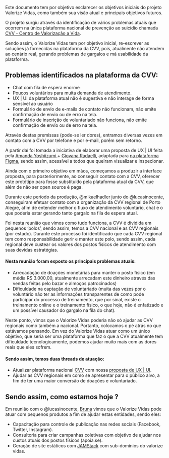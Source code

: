 Este documento tem por objetivo esclarecer os objetivos iniciais do projeto Valorize Vidas, como também sua visão atual e principais objetivos futuros.

O projeto surgiu através da identificação de vários problemas atuais que ocorrem na única plataforma nacional de prevenção ao suicídio chamada [CVV - Centro de Valorização a Vida](https://www.cvv.org.br/).

Sendo assim, o Valorize Vidas tem por objetivo inicial, re-escrever as soluções já fornecidas na plataforma da CVV, pois, atualmente não atendem ao cenário real, gerando problemas de gargalos e má usabilidade da plataforma.

## Problemas identificados na plataforma da CVV:
- Chat com fila de espera enorme
- Poucos voluntários para muita demanda de atendimento.
- UX | UI da plataforma atual não é sugestiva e não interage de forma sensível ao usuário
- Formulário de envio de e-mails de contato não funcionam, não emite confirmação de envio ou de erro na tela.
- Formulário de inscrição de voluntariado não funciona, não emite confirmação de envio ou de erro na tela.

Através destas premissas (pode-se ler dores), entramos diversas vezes em contato com a CVV por telefone e por e-mail, porém sem retorno.

A partir daí foi tomada a iniciativa de elaborar uma proposta de UX | UI feita pela [Amanda Yoshiizumi
](https://www.behance.net/amandayoshiizumi) + [Giovana Radaelli](https://www.behance.net/gradaelli), adaptada para [na plataforma Figma](https://www.figma.com/file/KoFAagWzzSdf9x9RSV7rl53R/Valorize-Vidas?node-id=1%3A93), sendo assim, acessível a todos que queiram visualizar e inspecionar.

Ainda com o primeiro objetivo em mãos, começamos a produzir a interface proposta, para posteriormente, ao conseguir contato com a CVV, oferecer este protótipo para fosse substituído pela plataforma atual da CVV, que além de não ser open source é paga.

Durante este período da produção, @mikaelhadler junto do @lucasinocente, conseguiram efetuar contato com a organização da CVV regional de Porto Alegre, afim de entender melhor o fluxo de atendimento voluntário, chat e o que poderia estar gerando tanto gargalo na fila de espera atual.

Foi nesta reunião que vimos como tudo funciona, a CVV é dividida em pequenos ‘polos’, sendo assim, temos a CVV nacional e as CVV regionais (por estado). Durante este processo foi identificado que cada CVV regional tem como responsabilidade gerir e manter este polo, sendo assim, cada regional deve custear os valores dos postos físicos de atendimento com suas devidas estratégias.

#### Nesta reunião foram exposto os principais problemas atuais:

- Arrecadação de doações monetárias para manter o posto físico (em média R$ 3.000,00, atualmente arrecadam este dinheiro através das vendas feitas pelo bazar e almoços patrocinados)
- Dificuldade na captação de voluntariado (muita das vezes por o voluntário não ter as informações transparentes de como pode participar do processo de treinamento, que por sinal, existe o treinamento online e o treinamento físico, o que hoje, não é enfatizado e um possível causador do gargalo na fila do chat).

Neste ponto, vimos que o Valorize Vidas poderia não só ajudar as CVV regionais como também a nacional. Portanto, colocamos o pé atrás no que estávamos pensando. Em vez do Valorize Vidas atuar como um único objetivo, que seria ser uma plataforma que faz o que a CVV atualmente tem dificuldade tecnologicamente, podemos ajudar muito mais com as dores reais que eles sofrem.

#### Sendo assim, temos duas threads de atuação:


- Atualizar plataforma nacional [CVV](https://www.cvv.org.br/) com nossa [proposta de UX | UI](https://github.com/ValorizeVidas/valorize-vidas).
- Ajudar as CVV regionais em como se apresentar para o público alvo, a fim de ter uma maior conversão de doações e voluntariado.

## Sendo assim, como estamos hoje ?

Em reunião com o @lucasinocente, [Bruna](https://br.linkedin.com/in/bruna-werlang) vimos que o Valorize Vidas pode atuar com pequenos produtos a fim de ajudar estas entidades, sendo eles:

- Capacitação para controle de publicação nas redes sociais (Facebook, Twitter, Instagram).
- Consultoria para criar campanhas coletivas com objetivo de ajudar nos custos atuais dos postos físicos (apoia.se).
- Geração de site estáticos com [JAMStack](https://jamstack.org/) com sub-domínios do valorize vidas.
